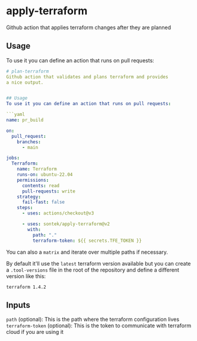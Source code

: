 # apply-terraform
Github action that applies terraform changes after they are planned


## Usage
To use it you can define an action that runs on pull requests:

```yaml
# plan-terraform
Github action that validates and plans terraform and provides
a nice output.


## Usage
To use it you can define an action that runs on pull requests:

```yaml
name: pr_build

on:
  pull_request:
    branches:
      - main

jobs:
  Terraform:
    name: Terraform
    runs-on: ubuntu-22.04
    permissions:
      contents: read
      pull-requests: write
    strategy:
      fail-fast: false
    steps:
      - uses: actions/checkout@v3

      - uses: sontek/apply-terraform@v2
        with:
          path: "."
          terraform-token: ${{ secrets.TFE_TOKEN }}
```

You can also a `matrix` and iterate over multiple paths if necessary.

By default it'll use the `latest` terraform version available but you can create a
`.tool-versions` file in the root of the repository and define a different version
like this:

```
terraform 1.4.2
```

## Inputs
`path` (optional): This is the path where the terraform configuration lives
`terraform-token` (optional): This is the token to communicate with terraform cloud if you are using it
```